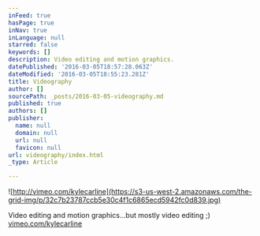 ```yaml
---
inFeed: true
hasPage: true
inNav: true
inLanguage: null
starred: false
keywords: []
description: Video editing and motion graphics.
datePublished: '2016-03-05T18:57:28.063Z'
dateModified: '2016-03-05T18:55:23.281Z'
title: Videography
author: []
sourcePath: _posts/2016-03-05-videography.md
published: true
authors: []
publisher:
  name: null
  domain: null
  url: null
  favicon: null
url: videography/index.html
_type: Article

---
```

![http://vimeo.com/kylecarline](https://s3-us-west-2.amazonaws.com/the-grid-img/p/32c7b23787ccb5e30c4f1c6865ecd5942fc0d839.jpg)

Video editing and motion graphics...but mostly video editing ;) [vimeo.com/kylecarline][0]

[0]: vimeo.com/kylecarline